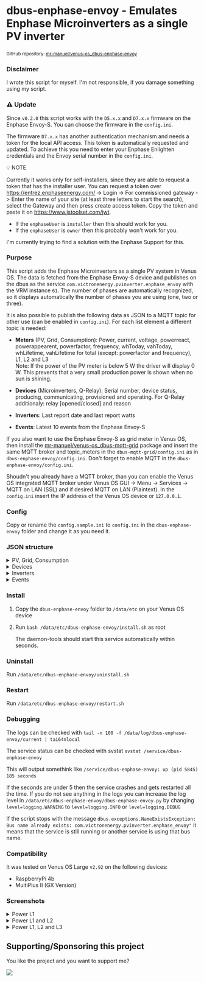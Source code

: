 # dbus-enphase-envoy - Emulates Enphase Microinverters as a single PV inverter

<small>GitHub repository: [mr-manuel/venus-os_dbus-enphase-envoy](https://github.com/mr-manuel/venus-os_dbus-enphase-envoy)</small>

### Disclaimer

I wrote this script for myself. I'm not responsible, if you damage something using my script.

### ⚠️ Update

Since `v0.2.0` this script works with the `D5.x.x` and `D7.x.x` firmware on the Enphase Envoy-S. You can choose the firmware in the `config.ini`.

The firmware `D7.x.x` has another authentication mechanism and needs a token for the local API access. This token is automatically requested and updated. To achieve this you need to enter your Enphase Enlighten credentials and the Envoy serial number in the `config.ini`.

💡 NOTE

Currently it works only for self-installers, since they are able to request a token that has the installer user. You can request a token over https://entrez.enphaseenergy.com/ -> Login -> For commissioned gateway -> Enter the name of your site (at least three letters to start the search), select the Gateway and then press create access token. Copy the token and paste it on https://www.jstoolset.com/jwt.

* If the `enphaseUser` is `installer` then this should work for you.
* If the `enphaseUser` is `owner` then this probably won't work for you.

I'm currently trying to find a solution with the Enphase Support for this.

### Purpose

This script adds the Enphase Microinverters as a single PV system in Venus OS. The data is fetched from the Enphase Envoy-S device and publishes on the dbus as the service `com.victronenergy.pvinverter.enphase_envoy` with the VRM instance `61`. The number of phases are automatically recognized, so it displays automatically the number of phases you are using (one, two or three).

It is also possible to publish the following data as JSON to a MQTT topic for other use (can be enabled in `config.ini`). For each list element a different topic is needed:

* **Meters** (PV, Grid, Consumption): Power, current, voltage, powerreact, powerappearent, powerfactor, frequency, whToday, vahToday, whLifetime, vahLifetime for total (except: powerfactor and frequency), L1, L2 and L3<br>
Note: If the power of the PV meter is below 5 W the driver will display 0 W. This prevents that a very small production power is shown when no sun is shining.

* **Devices** (Microinverters, Q-Relay): Serial number, device status, producing, communicating, provisioned and operating. For Q-Relay additionaly: relay [opened/closed] and reason

* **Inverters**: Last report date and last report watts

* **Events**: Latest 10 events from the Enphase Envoy-S


If you also want to use the Enphase Envoy-S as grid meter in Venus OS, then install the [mr-manuel/venus-os_dbus-mqtt-grid](https://github.com/mr-manuel/venus-os_dbus-mqtt-grid) package and insert the same MQTT broker and topic_meters in the `dbus-mqtt-grid/config.ini` as in `dbus-enphase-envoy/config.ini`. Don't forget to enable MQTT in the `dbus-enphase-envoy/config.ini`.

Shoudn't you already have a MQTT broker, than you can enable the Venus OS integrated MQTT broker under Venus OS GUI -> Menu -> Services -> MQTT on LAN (SSL) and if desired MQTT on LAN (Plaintext). In the `config.ini` insert the IP address of the Venus OS device or `127.0.0.1`.

### Config

Copy or rename the `config.sample.ini` to `config.ini` in the `dbus-enphase-envoy` folder and change it as you need it.


### JSON structure

<details><summary>PV, Grid, Consumption</summary>

```json
{
  "pv": {
    "L1": {
      "power": 0.000,
      "current": 0.000,
      "voltage": 0.000,
      "power_react": 0.00,
      "power_appearent": 0.000,
      "power_factor": 0.00,
      "frequency": 0,
      "whToday": 0.000,
      "vahToday": 0.000,
      "whLifetime": 0.000,
      "vahLifetime": 0.000
    },
    "L2": {
      "power": 0.000,
      "current": 0.000,
      "voltage": 0.000,
      "power_react": 0.00,
      "power_appearent": 0.000,
      "power_factor": 0.00,
      "frequency": 0,
      "whToday": 0.000,
      "vahToday": 0.000,
      "whLifetime": 0.000,
      "vahLifetime": 0.000
    },
    "L3": {
      "power": 0.000,
      "current": 0.000,
      "voltage": 0.000,
      "power_react": 0.00,
      "power_appearent": 0.000,
      "power_factor": 0.00,
      "frequency": 0,
      "whToday": 0.000,
      "vahToday": 0.000,
      "whLifetime": 0.000,
      "vahLifetime": 0.000
    },
    "power": 0.000,
    "current": 0.000,
    "voltage": 0.000,
    "power_react": 0.00,
    "power_appearent": 0.000,
    "whToday": 0.000,
    "vahToday": 0.000,
    "whLifetime": 0.000,
    "vahLifetime": 0.000
  },
  "grid": {
    "L1": {
      "power": 0.000,
      "current": 0.000,
      "voltage": 0.000,
      "power_react": 0.00,
      "power_appearent": 0.000,
      "power_factor": 0.00,
      "frequency": 0,
      "whToday": 0.000,
      "vahToday": 0.000,
      "whLifetime": 0.000,
      "vahLifetime": 0.000
    },
    "L2": {
      "power": 0.000,
      "current": 0.000,
      "voltage": 0.000,
      "power_react": 0.00,
      "power_appearent": 0.000,
      "power_factor": 0.00,
      "frequency": 0,
      "whToday": 0.000,
      "vahToday": 0.000,
      "whLifetime": 0.000,
      "vahLifetime": 0.000
    },
    "L3": {
      "power": 0.000,
      "current": 0.000,
      "voltage": 0.000,
      "power_react": 0.00,
      "power_appearent": 0.000,
      "power_factor": 0.00,
      "frequency": 0,
      "whToday": 0.000,
      "vahToday": 0.000,
      "whLifetime": 0.000,
      "vahLifetime": 0.000
    },
    "power": 0.000,
    "current": 0.000,
    "voltage": 0.000,
    "power_react": 0.00,
    "power_appearent": 0.000,
    "whToday": 0.000,
    "vahToday": 0.000,
    "whLifetime": 0.000,
    "vahLifetime": 0.000
  },
  "consumption": {
    "L1": {
      "power": 0.000,
      "current": 0.000,
      "voltage": 0.000,
      "power_react": 0.00,
      "power_appearent": 0.000,
      "power_factor": 0.00,
      "frequency": 0,
      "whToday": 0.000,
      "vahToday": 0.000,
      "whLifetime": 0.000,
      "vahLifetime": 0.000
    },
    "L2": {
      "power": 0.000,
      "current": 0.000,
      "voltage": 0.000,
      "power_react": 0.00,
      "power_appearent": 0.000,
      "power_factor": 0.00,
      "frequency": 0,
      "whToday": 0.000,
      "vahToday": 0.000,
      "whLifetime": 0.000,
      "vahLifetime": 0.000
    },
    "L3": {
      "power": 0.000,
      "current": 0.000,
      "voltage": 0.000,
      "power_react": 0.00,
      "power_appearent": 0.000,
      "power_factor": 0.00,
      "frequency": 0,
      "whToday": 0.000,
      "vahToday": 0.000,
      "whLifetime": 0.000,
      "vahLifetime": 0.000
    },
    "power": 0.000,
    "current": 0.000,
    "voltage": 0.000,
    "power_react": 0.00,
    "power_appearent": 0.000,
    "whToday": 0.000,
    "vahToday": 0.000,
    "whLifetime": 0.000,
    "vahLifetime": 0.000
  }
}
```
</details>

<details><summary>Devices</summary>

```json
{
  "inverters": {
    "122000000001": {
      "status": [
        "envoy.global.ok"
      ],
      "producing": true,
      "communicating": true,
      "provisioned": true,
      "operating": true
    },
    "122000000002": {
      "status": [
        "envoy.global.ok"
      ],
      "producing": true,
      "communicating": true,
      "provisioned": true,
      "operating": true
    },
    "122000000003": {
      "status": [
        "envoy.global.ok"
      ],
      "producing": true,
      "communicating": true,
      "provisioned": true,
      "operating": true
    }
  },
  "batteries": {},
  "relais": {
    "122100000001": {
      "status": [
        "envoy.global.ok"
      ],
      "producing": false,
      "communicating": true,
      "provisioned": true,
      "operating": true,
      "relay": "closed",
      "reason": "ok"
    }
  }
}
```
</details>

<details><summary>Inverters</summary>

```json
{
  "122000000001": {
    "lastReportDate": 1667471311,
    "lastReportWatts": 50
  },
  "122000000002": {
    "lastReportDate": 1667471311,
    "lastReportWatts": 60
  },
  "122000000003": {
    "lastReportDate": 1667471311,
    "lastReportWatts": 70
  }
}
```
</details>

<details><summary>Events</summary>

```json
{
  "3015": {
    "message": "Microinverter failed to report: Set",
    "serialNumber": "122000000001",
    "type": "pcu ",
    "datetime": "Wed Nov 02, 2022 04:53 PM CET"
  },
  "3016": {
    "message": "Microinverter failed to report: Clear",
    "serialNumber": "122000000002",
    "type": "pcu ",
    "datetime": "Wed Nov 02, 2022 04:54 PM CET"
  },
  "3017": {
    "message": "Microinverter failed to report: Set",
    "serialNumber": "122000000002",
    "type": "pcu ",
    "datetime": "Wed Nov 02, 2022 04:54 PM CET"
  },
  "3018": {
    "message": "Microinverter failed to report: Clear",
    "serialNumber": "122000000002",
    "type": "pcu ",
    "datetime": "Thu Nov 03, 2022 07:12 AM CET"
  },
  "3019": {
    "message": "Microinverter failed to report: Clear",
    "serialNumber": "122000000001",
    "type": "pcu ",
    "datetime": "Thu Nov 03, 2022 07:12 AM CET"
  },
  "3020": {
    "message": "Power On Reset",
    "serialNumber": "122000000002",
    "type": "pcu ",
    "datetime": "Thu Nov 03, 2022 07:12 AM CET"
  },
  "3021": {
    "message": "DC Voltage Too Low: Clear",
    "serialNumber": "122000000001",
    "type": "pcu channel 1",
    "datetime": "Thu Nov 03, 2022 07:42 AM CET"
  },
  "3022": {
    "message": "Power On Reset",
    "serialNumber": "122000000001",
    "type": "pcu ",
    "datetime": "Thu Nov 03, 2022 07:12 AM CET"
  },
  "3023": {
    "message": "DC Power Too Low: Clear",
    "serialNumber": "122000000002",
    "type": "pcu ",
    "datetime": "Thu Nov 03, 2022 08:01 AM CET"
  },
  "3024": {
    "message": "DC Power Too Low: Clear",
    "serialNumber": "122000000001",
    "type": "pcu ",
    "datetime": "Thu Nov 03, 2022 08:00 AM CET"
  }
}
```
</details>


### Install

1. Copy the `dbus-enphase-envoy` folder to `/data/etc` on your Venus OS device

2. Run `bash /data/etc/dbus-enphase-envoy/install.sh` as root

   The daemon-tools should start this service automatically within seconds.

### Uninstall

Run `/data/etc/dbus-enphase-envoy/uninstall.sh`

### Restart

Run `/data/etc/dbus-enphase-envoy/restart.sh`

### Debugging

The logs can be checked with `tail -n 100 -f /data/log/dbus-enphase-envoy/current | tai64nlocal`

The service status can be checked with svstat `svstat /service/dbus-enphase-envoy`

This will output somethink like `/service/dbus-enphase-envoy: up (pid 5845) 185 seconds`

If the seconds are under 5 then the service crashes and gets restarted all the time. If you do not see anything in the logs you can increase the log level in `/data/etc/dbus-enphase-envoy/dbus-enphase-envoy.py` by changing `level=logging.WARNING` to `level=logging.INFO` or `level=logging.DEBUG`

If the script stops with the message `dbus.exceptions.NameExistsException: Bus name already exists: com.victronenergy.pvinverter.enphase_envoy"` it means that the service is still running or another service is using that bus name.

### Compatibility

It was tested on Venus OS Large `v2.92` on the following devices:

* RaspberryPi 4b
* MultiPlus II (GX Version)

### Screenshots

<details><summary>Power L1</summary>

![Pv power L1 - pages](/screenshots/pv_power_L1_pages.png)
![Pv power L1 - device list](/screenshots/pv_power_L1_device-list.png)
![Pv power L1 - device list - enphase envoy 1](/screenshots/pv_power_L1_device-list_enphase-envoy-1.png)
![Pv power L1 - device list - enphase envoy 2](/screenshots/pv_power_L1_device-list_enphase-envoy-2.png)

</details>

<details><summary>Power L1 and L2</summary>

![Pv power L1, L2 - pages](/screenshots/pv_power_L2_L1_pages.png)
![Pv power L1, L2 - device list](/screenshots/pv_power_L2_L1_device-list.png)
![Pv power L1, L2 - device list - enphase envoy 1](/screenshots/pv_power_L2_L1_device-list_enphase-envoy-1.png)
![Pv power L1, L2 - device list - enphase envoy 2](/screenshots/pv_power_L2_L1_device-list_enphase-envoy-2.png)

</details>

<details><summary>Power L1, L2 and L3</summary>

![Pv power L1, L2, L3 - pages](/screenshots/pv_power_L3_L2_L1_pages.png)
![Pv power L1, L2, L3 - device list](/screenshots/pv_power_L3_L2_L1_device-list.png)
![Pv power L1, L2, L3 - device list - enphase envoy 1](/screenshots/pv_power_L3_L2_L1_device-list_enphase-envoy-1.png)
![Pv power L1, L2, L3 - device list - enphase envoy 2](/screenshots/pv_power_L3_L2_L1_device-list_enphase-envoy-2.png)

</details>


## Supporting/Sponsoring this project

You like the project and you want to support me?

[<img src="https://github.md0.eu/uploads/donate-button.svg" height="50">](https://www.paypal.com/donate/?hosted_button_id=3NEVZBDM5KABW)
